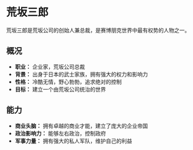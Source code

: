 # 荒坂三郎

荒坂三郎是荒坂公司的创始人兼总裁，是赛博朋克世界中最有权势的人物之一。

## 概况

*   **职业：** 企业家，荒坂公司总裁
*   **背景：** 出身于日本的武士家族，拥有强大的权力和影响力
*   **性格：** 冷酷无情，野心勃勃，追求绝对的控制
*   **目标：** 建立一个由荒坂公司统治的世界

## 能力

*   **商业头脑：** 拥有卓越的商业才能，建立了庞大的企业帝国
*   **政治影响力：** 能够左右政治，控制政府
*   **军事力量：** 拥有强大的私人军队，维护自己的利益
